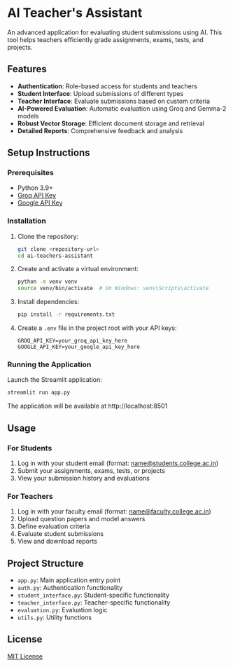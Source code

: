 # AI Teacher's Assistant

An advanced application for evaluating student submissions using AI. This tool helps teachers efficiently grade assignments, exams, tests, and projects.

## Features

- **Authentication**: Role-based access for students and teachers
- **Student Interface**: Upload submissions of different types
- **Teacher Interface**: Evaluate submissions based on custom criteria
- **AI-Powered Evaluation**: Automatic evaluation using Groq and Gemma-2 models
- **Robust Vector Storage**: Efficient document storage and retrieval
- **Detailed Reports**: Comprehensive feedback and analysis

## Setup Instructions

### Prerequisites

- Python 3.9+
- [Groq API Key](https://console.groq.com/)
- [Google API Key](https://console.cloud.google.com/)

### Installation

1. Clone the repository:
   ```bash
   git clone <repository-url>
   cd ai-teachers-assistant
   ```

2. Create and activate a virtual environment:
   ```bash
   python -m venv venv
   source venv/bin/activate  # On Windows: venv\Scripts\activate
   ```

3. Install dependencies:
   ```bash
   pip install -r requirements.txt
   ```

4. Create a `.env` file in the project root with your API keys:
   ```
   GROQ_API_KEY=your_groq_api_key_here
   GOOGLE_API_KEY=your_google_api_key_here
   ```

### Running the Application

Launch the Streamlit application:
```bash
streamlit run app.py
```

The application will be available at http://localhost:8501

## Usage

### For Students
1. Log in with your student email (format: name@students.college.ac.in)
2. Submit your assignments, exams, tests, or projects
3. View your submission history and evaluations

### For Teachers
1. Log in with your faculty email (format: name@faculty.college.ac.in)
2. Upload question papers and model answers
3. Define evaluation criteria
4. Evaluate student submissions
5. View and download reports

## Project Structure

- `app.py`: Main application entry point
- `auth.py`: Authentication functionality
- `student_interface.py`: Student-specific functionality
- `teacher_interface.py`: Teacher-specific functionality
- `evaluation.py`: Evaluation logic
- `utils.py`: Utility functions

## License

[MIT License](LICENSE)

